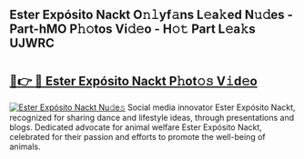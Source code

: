 ## Ester Expósito Nackt O𝚗𝚕yf𝚊ns L𝚎a𝚔ed N𝚞𝚍es - Part-hMO P𝚑𝚘tos Vi𝚍𝚎o - H𝚘𝚝 Part L𝚎a𝚔s UJWRC

# <h2><a href="http://kf5bq1.oniu.top/?m=Ester+Exp%c3%b3sito+Nackt">🔗👉 🔴 Ester Expósito Nackt P𝚑ot𝚘𝚜 V𝚒d𝚎o</a></h2>

[![Ester Expósito Nackt Nu𝚍e𝚜](https://i.imgur.com/0qMVB7G.gif)](http://kf5bq1.oniu.top/?m=Ester+Exp%c3%b3sito+Nackt)
Social media innovator Ester Expósito Nackt, recognized for sharing dance and lifestyle ideas, through presentations and blogs. Dedicated advocate for animal welfare Ester Expósito Nackt, celebrated for their passion and efforts to promote the well-being of animals.  

